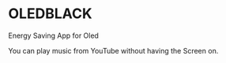 # OLEDBLACK
Energy Saving App for Oled

You can play music from YouTube without having the Screen on.
